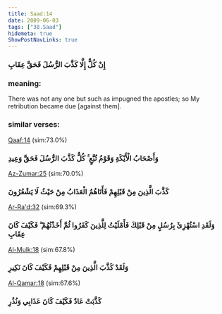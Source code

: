 ```yaml
---
title: Saad:14
date: 2009-06-03
tags: ["38.Saad"]
hidemeta: true 
ShowPostNavLinks: true 
---
```

### إِنْ كُلٌّ إِلَّا كَذَّبَ الرُّسُلَ فَحَقَّ عِقَابِ
### meaning: 
There was not any one but such as impugned the apostles; so My retribution became due [against them].
### similar verses: 

[Qaaf:14](/50/14) (sim:73.0%)

### وَأَصْحَابُ الْأَيْكَةِ وَقَوْمُ تُبَّعٍ ۚ كُلٌّ كَذَّبَ الرُّسُلَ فَحَقَّ وَعِيدِ

[Az-Zumar:25](/39/25) (sim:70.0%)

### كَذَّبَ الَّذِينَ مِنْ قَبْلِهِمْ فَأَتَاهُمُ الْعَذَابُ مِنْ حَيْثُ لَا يَشْعُرُونَ

[Ar-Ra'd:32](/13/32) (sim:69.3%)

### وَلَقَدِ اسْتُهْزِئَ بِرُسُلٍ مِنْ قَبْلِكَ فَأَمْلَيْتُ لِلَّذِينَ كَفَرُوا ثُمَّ أَخَذْتُهُمْ ۖ فَكَيْفَ كَانَ عِقَابِ

[Al-Mulk:18](/67/18) (sim:67.8%)

### وَلَقَدْ كَذَّبَ الَّذِينَ مِنْ قَبْلِهِمْ فَكَيْفَ كَانَ نَكِيرِ

[Al-Qamar:18](/54/18) (sim:67.6%)

### كَذَّبَتْ عَادٌ فَكَيْفَ كَانَ عَذَابِي وَنُذُرِ

